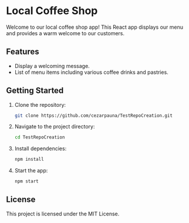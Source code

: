 # Local Coffee Shop

Welcome to our local coffee shop app! This React app displays our menu and provides a warm welcome to our customers.

## Features
- Display a welcoming message.
- List of menu items including various coffee drinks and pastries.

## Getting Started
1. Clone the repository:
   ```bash
   git clone https://github.com/cezarpauna/TestRepoCreation.git
   ```
2. Navigate to the project directory:
   ```bash
   cd TestRepoCreation
   ```
3. Install dependencies:
   ```bash
   npm install
   ```
4. Start the app:
   ```bash
   npm start
   ```

## License
This project is licensed under the MIT License.
